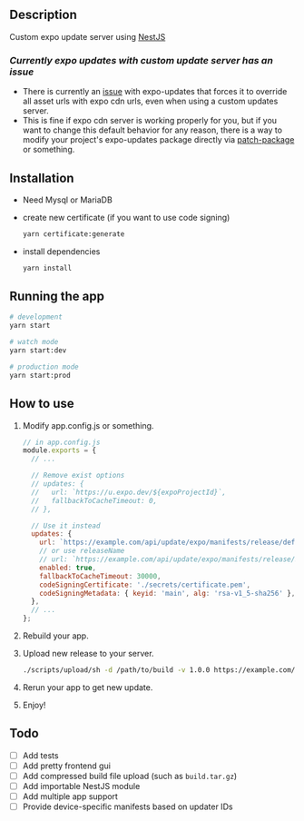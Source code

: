## Description

Custom expo update server using [NestJS](https://github.com/nestjs/nest)

### *Currently expo updates with custom update server has an issue*
- There is currently an [issue](https://github.com/expo/expo/pull/21787) with expo-updates that forces it to override all asset urls with expo cdn urls, even when using a custom updates server.
- This is fine if expo cdn server is working properly for you, but if you want to change this default behavior for any reason, there is a way to modify your project's expo-updates package directly via [patch-package](https://www.npmjs.com/package/patch-package) or something.

## Installation

- Need Mysql or MariaDB

- create new certificate (if you want to use code signing)

  ```bash
  yarn certificate:generate
  ```

- install dependencies

  ```bash
  yarn install
  ```

## Running the app

```bash
# development
yarn start

# watch mode
yarn start:dev

# production mode
yarn start:prod
```

## How to use

1. Modify app.config.js or something.

   ```js
   // in app.config.js
   module.exports = {
     // ...

     // Remove exist options
     // updates: {
     //   url: `https://u.expo.dev/${expoProjectId}`,
     //   fallbackToCacheTimeout: 0,
     // },

     // Use it instead
     updates: {
       url: `https://example.com/api/update/expo/manifests/release/default/latest`,
       // or use releaseName
       // url: `https://example.com/api/update/expo/manifests/release/${releaseName}/latest`,
       enabled: true,
       fallbackToCacheTimeout: 30000,
       codeSigningCertificate: './secrets/certificate.pem',
       codeSigningMetadata: { keyid: 'main', alg: 'rsa-v1_5-sha256' },
     },
     // ...
   };
   ```

2. Rebuild your app.

3. Upload new release to your server.

   ```bash
   ./scripts/upload/sh -d /path/to/build -v 1.0.0 https://example.com/api/update/expo/upload
   ```

4. Rerun your app to get new update.
5. Enjoy!

## Todo

- [ ] Add tests
- [ ] Add pretty frontend gui
- [ ] Add compressed build file upload (such as `build.tar.gz`)
- [ ] Add importable NestJS module
- [ ] Add multiple app support
- [ ] Provide device-specific manifests based on updater IDs
